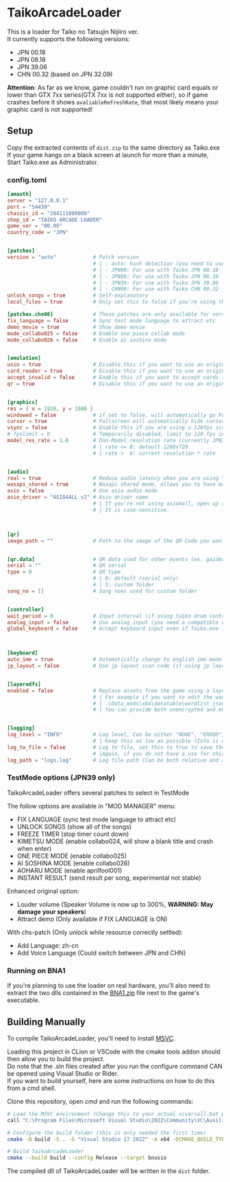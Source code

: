 # TaikoArcadeLoader

This is a loader for Taiko no Tatsujin Nijiiro ver.  
It currently supports the following versions:

* JPN 00.18
* JPN 08.18
* JPN 39.06
* CHN 00.32 (based on JPN 32.09)

**Attention**: As far as we know, game couldn't run on graphic card equals or lower than GTX 7xx series(GTX 7xx is not supported either), so if game crashes before it shows `avaliableRefreshRate`, that most likely means your graphic card is not supported!

## Setup

Copy the extracted contents of `dist.zip` to the same directory as Taiko.exe  
If your game hangs on a black screen at launch for more than a minute, Start Taiko.exe as Administrator.

### config.toml

```toml
[amauth]
server = "127.0.0.1"
port = "54430"
chassis_id = "284111080000"
shop_id = "TAIKO ARCADE LOADER"
game_ver = "00.00"
country_code = "JPN"


[patches]
version = "auto"            # Patch version
                            # | - auto: hash detection (you need to use the original exe otherwise it will not load).
                            # | - JPN00: For use with Taiko JPN 00.18
                            # | - JPN08: For use with Taiko JPN 08.18
                            # | - JPN39: For use with Taiko JPN 39.06
                            # | - CHN00: For use with Taiko CHN 00.32
unlock_songs = true         # Self-explanatory
local_files = true          # Only set this to false if you're using this on a Nijiiro Cabinet, running on BNA1

[patches.chn00]             # These patches are only available for version CHN00
fix_language = false        # Sync test mode language to attract etc
demo_movie = true           # Show demo movie
mode_collabo025 = false     # Enable one piece collab mode
mode_collabo026 = false     # Enable ai soshina mode


[emulation]
usio = true                 # Disable this if you want to use an original Namco USIO board. you need to place bnusio_original.dll (unmodified bnusio.dll) in the executable folder.
card_reader = true          # Disable this if you want to use an original Namco card reader
accept_invalid = false      # Enable this if you want to accept cards incompatible with the original readers
qr = true                   # Disable this if you want to use an original Namco QR code scanner


[graphics]
res = { x = 1920, y = 1080 }
windowed = false            # if set to false, will automatically go Fullscreen
cursor = true               # Fullscreen will automatically hide cursor
vsync = false               # Enable this if you are using a 120fps screen (and use "Let Application Decide" in Nvidia panel)
# fpslimit = 0              # Temporarily disabled, limit to 120 fps in Nvidia panel instead!!!
model_res_rate = 1.0        # Don-Model resolution rate (currently JPN39 only)
                            # | rate <= 0: default 1280x720
                            # | rate >  0: current resolution * rate


[audio]
real = true                 # Reduce audio latency when you are using "High Definition Audio" driver
wasapi_shared = true        # Wasapi shared mode, allows you to have multiple audio sources at once at a cost of having higher latency.
asio = false                # Use asio audio mode
asio_driver = "ASIO4ALL v2" # Asio driver name
                            # | If you're not using asio4all, open up regedit then navigate to HKEY_LOCAL_MACHINE\SOFTWARE\ASIO for your driver's name.
                            # | It is case-sensitive.



[qr]
image_path = ""             # Path to the image of the QR Code you want to use


[qr.data]                   # QR data used for other events (ex. gaiden, custom folder)
serial = ""                 # QR serial
type = 0                    # QR type
                            # | 0: default (serial only)
                            # | 5: custom folder
song_no = []                # Song noes used for custom folder


[controller]
wait_period = 0             # Input interval (if using taiko drum controller, should be set to 0)
analog_input = false        # Use analog input (you need a compatible controller, this allows playing small and big notes like on arcade cabinets)
global_keyboard = false     # Accept keyboard input even if Taiko.exe is not foreground



[keyboard]
auto_ime = true             # Automatically change to english ime mode upon game startup
jp_layout = false           # Use jp layout scan code (if using jp layout keyboard, must be set to true)


[layeredfs]
enabled = false             # Replace assets from the game using a layered file system.
                            # | For example if you want to edit the wordlist, add your edited version like so:
                            # | .\Data_mods\x64\datatable\wordlist.json
                            # | You can provide both unencrypted and encrypted files.


[logging]
log_level = "INFO"          # Log level, Can be either "NONE", "ERROR", "WARN", "INFO", "DEBUG" and "HOOKS"
                            # | Keep this as low as possible (Info is usually more than enough) as more logging will slow down your game
log_to_file = false         # Log to file, set this to true to save the logs from your last session to TaikoArcadeLoader.log
                            # |Again, if you do not have a use for this (debugging mods or whatnot), turn it off.
log_path = "logs.log"       # Log file path (Can be both relative and absolute).
```

### TestMode options (JPN39 only)

TaikoArcadeLoader offers several patches to select in TestMode  

The follow options are available in "MOD MANAGER" menu:

* FIX LANGUAGE (sync test mode language to attract etc)
* UNLOCK SONGS (show all of the songs)
* FREEZE TIMER (stop timer count down)
* KIMETSU MODE (enable collabo024, will show a blank title and crash when enter)
* ONE PIECE MODE (enable collabo025)
* AI SOSHINA MODE (enable collabo026)
* AOHARU MODE (enable aprilfool001)
* INSTANT RESULT (send result per song, experimental not stable)

Enhanced original option:

* Louder volume (Speaker Volume is now up to 300%, **WARNING: May damage your speakers**)
* Attract demo (Only available if FIX LANGUAGE is ON)

With chs-patch (Only unlock while resource correctly settled):

* Add Language: zh-cn
* Add Voice Language (Could switch between JPN and CHN)

### Running on BNA1

If you're planning to use the loader on real hardware, you'll also need to extract the two dlls contained in the [BNA1.zip](./BNA1.zip) file next to the game's executable.

## Building Manually

To compile TaikoArcadeLoader, you'll need to install [MSVC](https://aka.ms/vs/17/release/vs_BuildTools.exe).

Loading this project in CLion or VSCode with the cmake tools addon should then allow you to build the project.  
Do note that the .sln files created after you run the configure command CAN be opened using Visual Studio or Rider.  
If you want to build yourself, here are some instructions on how to do this from a cmd shell.  

Clone this repository, open *cmd* and run the following commands:

```bash
# Load the MSVC environment (Change this to your actual vcvarsall.bat path)
call "C:\Program Files\Microsoft Visual Studio\2022\Community\VC\Auxiliary\Build\vcvarsall.bat" x64

# Configure the build folder (this is only needed the first time)
cmake -B build -S . -G "Visual Studio 17 2022" -A x64 -DCMAKE_BUILD_TYPE=Release -DCMAKE_SYSTEM_VERSION="10.0.26100.0"

# Build TaikoArcadeLoader
cmake --build build --config Release --target bnusio
```

The compiled dll of TaikoArcadeLoader will be written in the `dist` folder.
